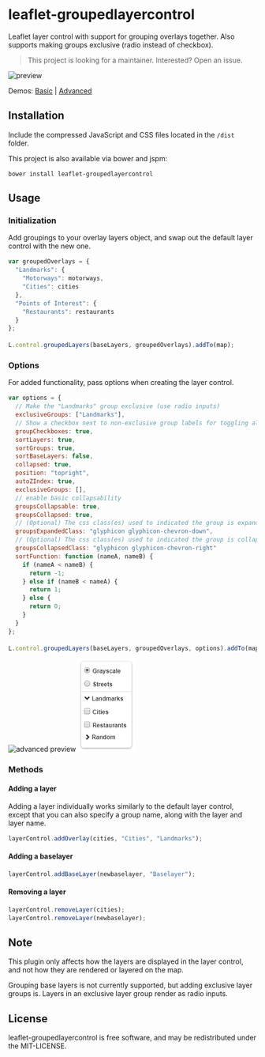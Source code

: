 leaflet-groupedlayercontrol
===========================

Leaflet layer control with support for grouping overlays together.
Also supports making groups exclusive (radio instead of checkbox).

> This project is looking for a maintainer. Interested? Open an issue.

![preview](preview.png)

Demos: [Basic](http://ismyrnow.github.io/leaflet-groupedlayercontrol/example/basic.html) |
[Advanced](http://ismyrnow.github.io/leaflet-groupedlayercontrol/example/advanced.html)

## Installation

Include the compressed JavaScript and CSS files located in the `/dist` folder.

This project is also available via bower and jspm:

```
bower install leaflet-groupedlayercontrol
```

## Usage

### Initialization

Add groupings to your overlay layers object, and swap out the default layer
control with the new one.

```javascript
var groupedOverlays = {
  "Landmarks": {
    "Motorways": motorways,
    "Cities": cities
  },
  "Points of Interest": {
    "Restaurants": restaurants
  }
};

L.control.groupedLayers(baseLayers, groupedOverlays).addTo(map);
```

### Options

For added functionality, pass options when creating the layer control.

```javascript
var options = {
  // Make the "Landmarks" group exclusive (use radio inputs)
  exclusiveGroups: ["Landmarks"],
  // Show a checkbox next to non-exclusive group labels for toggling all
  groupCheckboxes: true,
  sortLayers: true,
  sortGroups: true,
  sortBaseLayers: false,
  collapsed: true,
  position: "topright",
  autoZIndex: true,
  exclusiveGroups: [],
  // enable basic collapsability
  groupsCollapsable: true,
  groupsCollapsed: true,
  // (Optional) The css class(es) used to indicated the group is expanded
  groupsExpandedClass: "glyphicon glyphicon-chevron-down", 
  // (Optional) The css class(es) used to indicated the group is collapsed
  groupsCollapsedClass: "glyphicon glyphicon-chevron-right"
  sortFunction: function (nameA, nameB) {
    if (nameA < nameB) {
      return -1;
    } else if (nameB < nameA) {
      return 1;
    } else {
      return 0;
    }
  }
};

L.control.groupedLayers(baseLayers, groupedOverlays, options).addTo(map);
```

![advanced preview](preview-advanced.png)
![collapsable preview](preview-collapsable.png)

### Methods

#### Adding a layer

Adding a layer individually works similarly to the default layer control,
except that you can also specify a group name, along with the layer and layer name.

```javascript
layerControl.addOverlay(cities, "Cities", "Landmarks");
```

#### Adding a baselayer

```javascript
layerControl.addBaseLayer(newbaselayer, "Baselayer");
```

#### Removing a layer

```javascript
layerControl.removeLayer(cities);
layerControl.removeLayer(newbaselayer);
```

## Note

This plugin only affects how the layers are displayed in the layer control,
and not how they are rendered or layered on the map.

Grouping base layers is not currently supported, but adding exclusive layer
groups is. Layers in an exclusive layer group render as radio inputs.

## License

leaflet-groupedlayercontrol is free software, and may be redistributed under
the MIT-LICENSE.
